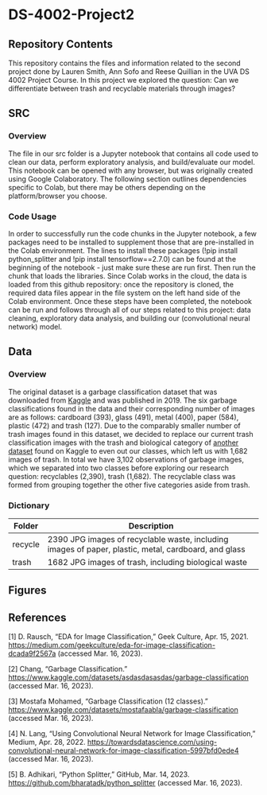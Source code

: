 # DS-4002-Project2

## Repository Contents
This repository contains the files and information related to the second project done by Lauren Smith, Ann Sofo and Reese Quillian in the UVA DS 4002 Project Course. In this project we explored the question: Can we differentiate between trash and recyclable materials through images?

## SRC

### Overview
The file in our src folder is a Jupyter notebook that contains all code used to clean our data, perform exploratory analysis, and build/evaluate our model. This notebook can be opened with any browser, but was originally created using Google Colaboratory. The following section outlines dependencies specific to Colab, but there may be others depending on the platform/browser you choose.

### Code Usage
In order to successfully run the code chunks in the Jupyter notebook, a few packages need to be installed to supplement those that are pre-installed in the Colab environment. The lines to install these packages (!pip install python_splitter and !pip install tensorflow==2.7.0) can be found at the beginning of the notebook - just make sure these are run first. Then run the chunk that loads the libraries. Since Colab works in the cloud, the data is loaded from this github repository: once the repository is cloned, the required data files appear in the file system on the left hand side of the Colab environment. Once these steps have been completed, the notebook can be run and follows through all of our steps related to this project: data cleaning, exploratory data analysis, and building our (convolutional neural network) model. 

## Data

### Overview

The original dataset is a garbage classification dataset that was downloaded from [Kaggle](https://www.kaggle.com/datasets/asdasdasasdas/garbage-classification) and was published in 2019. The six garbage classifications found in the data and their corresponding number of images are as follows: cardboard (393), glass (491), metal (400), paper (584), plastic (472) and trash (127). Due to the comparably smaller number of trash images found in this dataset, we decided to replace our current trash classification images with the trash and biological category of [another dataset](https://www.kaggle.com/datasets/mostafaabla/garbage-classification)  found on Kaggle to even out our classes, which left us with 1,682 images of trash. In total we have 3,102 observations of garbage images, which we separated into two classes before exploring our research question: recyclables (2,390), trash (1,682). The recyclable class was formed from grouping together the other five categories aside from trash.  

### Dictionary

| Folder  | Description  |
|---|---|
| recycle  | 2390 JPG images of recyclable waste, including images of paper, plastic, metal, cardboard, and glass |
| trash  | 1682 JPG images of trash, including biological waste |


## Figures

## References
[1] D. Rausch, “EDA for Image Classification,” Geek Culture, Apr. 15, 2021. https://medium.com/geekculture/eda-for-image-classification-dcada9f2567a (accessed Mar. 16, 2023).

[2] Chang, “Garbage Classification.” https://www.kaggle.com/datasets/asdasdasasdas/garbage-classification (accessed Mar. 16, 2023).

[3] Mostafa Mohamed, “Garbage Classification (12 classes).” https://www.kaggle.com/datasets/mostafaabla/garbage-classification (accessed Mar. 16, 2023).

[4] N. Lang, “Using Convolutional Neural Network for Image Classification,” Medium, Apr. 28, 2022. https://towardsdatascience.com/using-convolutional-neural-network-for-image-classification-5997bfd0ede4 (accessed Mar. 16, 2023).

[5] B. Adhikari, “Python Splitter,” GitHub, Mar. 14, 2023. https://github.com/bharatadk/python_splitter  (accessed Mar. 16, 2023).
